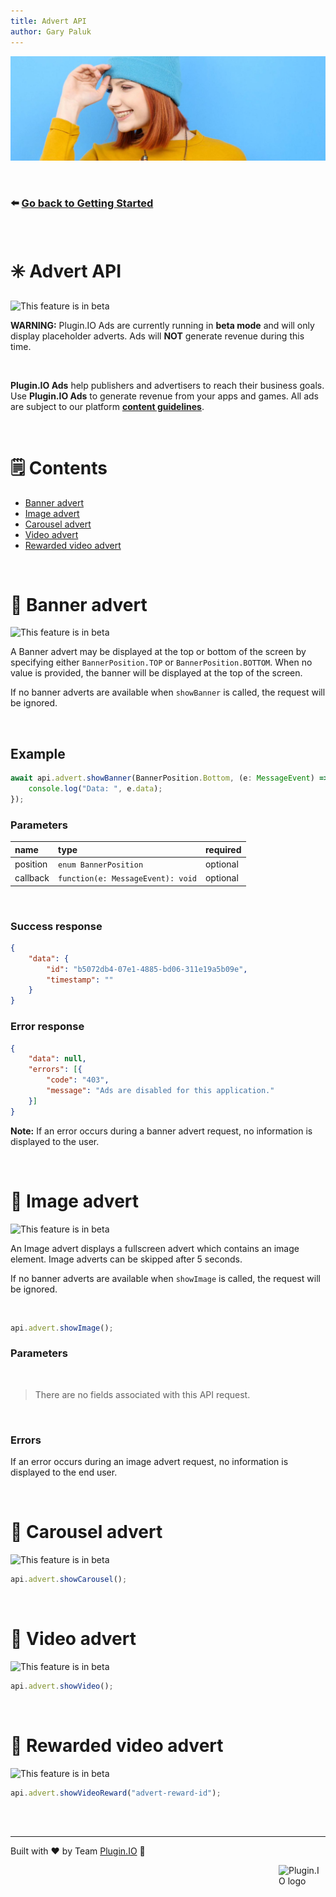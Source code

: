 ```yaml
---
title: Advert API
author: Gary Paluk
---
```


![A Plugin.IO branded banner that shows a young woman in front of a vivid blue background.](https://raw.githubusercontent.com/pluginio/static-content/main/lang/en/docs/v1/images/header_banner.jpg)

<br />

### ⬅️ [Go back to Getting Started](./getting-started.md)

<br />

# ✳️ Advert API

<Image alt="This feature is in beta" src="https://raw.githubusercontent.com/pluginio/static-content/main/lang/en/docs/v1/images/beta-icon.png" height="25px" />

**WARNING:** Plugin.IO Ads are currently running in **beta mode** and will only display placeholder adverts. Ads will **NOT**
generate revenue during this time.

<br />

<b>Plugin.IO Ads</b> help publishers and advertisers to reach their business goals. Use <b>Plugin.IO Ads</b> to 
generate revenue from your apps and games. All ads are subject to our platform <b>[content guidelines](./content-guidelines)</b>.

<br />

# 🗒 Contents

* [Banner advert](#banner)
* [Image advert](#image)
* [Carousel advert](#carousel)
* [Video advert](#video)
* [Rewarded video advert](#rewarded-video)

<br />

<a name="banner"></a>
# 🎯 Banner advert 

<Image alt="This feature is in beta" src="https://raw.githubusercontent.com/pluginio/static-content/main/lang/en/docs/v1/images/beta-icon.png" height="25px" />

A Banner advert may be displayed at the top or bottom of the screen by specifying either `BannerPosition.TOP` or `BannerPosition.BOTTOM`. When no value is provided, the banner will be 
displayed at the top of the screen.

If no banner adverts are available when `showBanner` is called, the request will be ignored.

<br />

## Example

```typescript
await api.advert.showBanner(BannerPosition.Bottom, (e: MessageEvent) => {
    console.log("Data: ", e.data);
});
```

### Parameters

|name       |type                                |required|
|:----------|:-----------------------------------|:-------|
|position   |`enum BannerPosition`               |optional|
|callback   |`function(e: MessageEvent): void`   |optional|

<br />

### Success response
```json
{
    "data": {
        "id": "b5072db4-07e1-4885-bd06-311e19a5b09e",
        "timestamp": ""
    }
}
```

### Error response

```json
{
    "data": null,
    "errors": [{
        "code": "403",
        "message": "Ads are disabled for this application."
    }]
}
```

**Note:** If an error occurs during a banner advert request, no information is displayed to the user.


<br />

<a name="image"></a>
# 🎯 Image advert
<Image alt="This feature is in beta" src="https://raw.githubusercontent.com/pluginio/static-content/main/lang/en/docs/v1/images/beta-icon.png" height="25px" />

An Image advert displays a fullscreen advert which contains an image element. Image adverts can be skipped after 5 seconds.

If no banner adverts are available when `showImage` is called, the request will be ignored.

<br />

```typescript
api.advert.showImage();
```

### Parameters
<br />

> There are no fields associated with this API request.

<br />

### Errors

If an error occurs during an image advert request, no information is displayed to the end user.

<br />

<a name="carousel"></a>
# 🎯 Carousel advert

<Image alt="This feature is in beta" src="https://raw.githubusercontent.com/pluginio/static-content/main/lang/en/docs/v1/images/beta-icon.png" height="25px" />


```typescript
api.advert.showCarousel();
```

<br />

<a name="video"></a>
# 🎯 Video advert

<Image alt="This feature is in beta" src="https://raw.githubusercontent.com/pluginio/static-content/main/lang/en/docs/v1/images/beta-icon.png" height="25px" />

```typescript
api.advert.showVideo();
```

<br />

<a name="rewarded-video"></a>
# 🎯 Rewarded video advert

<Image alt="This feature is in beta" src="https://raw.githubusercontent.com/pluginio/static-content/main/lang/en/docs/v1/images/beta-icon.png" height="25px" />


```typescript
api.advert.showVideoReward("advert-reward-id");
```

<br />
<br />

---
Built with ❤️ by Team [Plugin.IO](https://github.com/orgs/pluginio/teams/plugin-io-team/members) 🚀

<Image style="float:right" alt="Plugin.IO logo" src="https://raw.githubusercontent.com/pluginio/static-content/main/lang/en/docs/v1/images/logo.png" height="75px" width="75px" />
